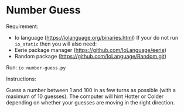 # Number Guess

Requirement:
- Io language (https://iolanguage.org/binaries.html)
If your do not run `io_static` then you will also need:
- Eerie package manager (https://github.com/IoLanguage/eerie)
- Random package (https://github.com/IoLanguage/Random.git)

Run:
`io number-guess.py`

Instructions:

Guess a number between 1 and 100 in as few turns as possible (with a maximum of 10 guesses). The computer will hint Hotter or Colder depending on whether your guesses are moving in the right direction.
